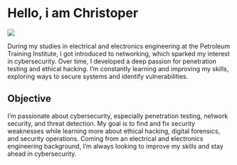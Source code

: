 # Hello, i am Christoper
<a href="www.linkedin.com/in/christopher-oliseneku"><img src="http://img.shields.io/badge/-linkedin-0072b1?&style=for-the=badge&logo=linkedin&logocolor=white" /></a>

During my studies in electrical and electronics engineering at the Petroleum Training Institute, I got introduced to networking, which sparked my interest in cybersecurity. Over time, I developed a deep passion for penetration testing and ethical hacking. I’m constantly learning and improving my skills, exploring ways to secure systems and identify vulnerabilities.  

## Objective  
I’m passionate about cybersecurity, especially penetration testing, network security, and threat detection. My goal is to find and fix security weaknesses while learning more about ethical hacking, digital forensics, and security operations. Coming from an electrical and electronics engineering background, I’m always looking to improve my skills and stay ahead in cybersecurity.  
